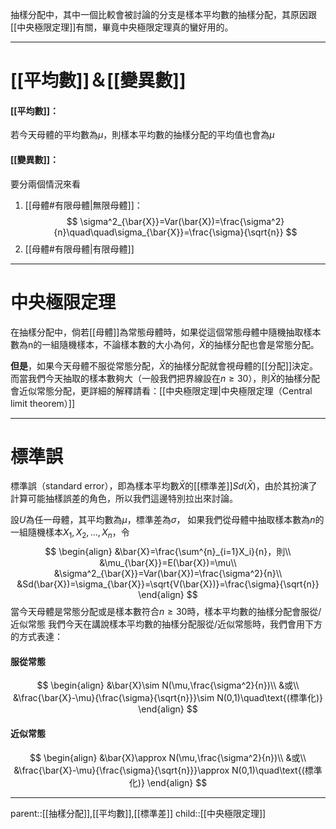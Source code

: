 抽樣分配中，其中一個比較會被討論的分支是樣本平均數的抽樣分配，其原因跟[[中央極限定理]]有關，畢竟中央極限定理真的蠻好用的。
- - -
# [[平均數]]＆[[變異數]]
#### [[平均數]]：
若今天母體的平均數為$\mu$，則樣本平均數的抽樣分配的平均值也會為$\mu$

#### [[變異數]]：
要分兩個情況來看
1. [[母體#有限母體|無限母體]]：
$$
\sigma^2_{\bar{X}}=Var(\bar{X})=\frac{\sigma^2}{n}\quad\quad\sigma_{\bar{X}}=\frac{\sigma}{\sqrt{n}}
$$
1. [[母體#有限母體|有限母體]]
- - -
# 中央極限定理
在抽樣分配中，倘若[[母體]]為常態母體時，如果從這個常態母體中隨機抽取樣本數為n的一組隨機樣本，不論樣本數的大小為何，$\bar{X}$的抽樣分配也會是常態分配。

**但是**，如果今天母體不服從常態分配，$\bar{X}$的抽樣分配就會視母體的[[分配]]決定。而當我們今天抽取的樣本數夠大（一般我們把界線設在$n \geq 30$），則$\bar{X}$的抽樣分配會近似常態分配，更詳細的解釋請看：[[中央極限定理|中央極限定理（Central limit theorem）]]
- - -
# 標準誤
標準誤（standard error），即為樣本平均數$\bar{X}$的[[標準差]]$Sd(\bar{X})$，由於其扮演了計算可能抽樣誤差的角色，所以我們這邊特別拉出來討論。

設$U$為任一母體，其平均數為$\mu$，標準差為$\sigma$，
如果我們從母體中抽取樣本數為$n$的一組隨機樣本$X_1,X_2,\ldots,X_n$，令
$$
\begin{align}
&\bar{X}=\frac{\sum^{n}_{i=1}X_i}{n}，則\\
&\mu_{\bar{X}}=E(\bar{X})=\mu\\
&\sigma^2_{\bar{X}}=Var(\bar{X})=\frac{\sigma^2}{n}\\
&Sd(\bar{X})=\sigma_{\bar{X}}=\sqrt{V(\bar{X})}=\frac{\sigma}{\sqrt{n}}
\end{align}
$$
當今天母體是常態分配或是樣本數符合$n\geq30$時，樣本平均數的抽樣分配會服從/近似常態
我們今天在講說樣本平均數的抽樣分配服從/近似常態時，我們會用下方的方式表達：

#### 服從常態
$$
\begin{align}
&\bar{X}\sim N(\mu,\frac{\sigma^2}{n})\\
&或\\
&\frac{\bar{X}-\mu}{\frac{\sigma}{\sqrt{n}}}\sim N(0,1)\quad\text{(標準化)}
\end{align}
$$
#### 近似常態
$$
\begin{align}
&\bar{X}\approx N(\mu,\frac{\sigma^2}{n})\\
&或\\
&\frac{\bar{X}-\mu}{\frac{\sigma}{\sqrt{n}}}\approx N(0,1)\quad\text{(標準化)}
\end{align}
$$
- - -
parent::[[抽樣分配]],[[平均數]],[[標準差]]
child::[[中央極限定理]]